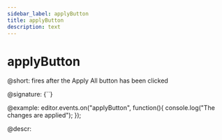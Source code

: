 ```yaml
---
sidebar_label: applyButton
title: applyButton
description: text
---
```


# applyButton

@short: fires after the Apply All button has been clicked

@signature: {``}

@example:
editor.events.on("applyButton", function(){
    console.log("The changes are applied");
});

@descr: